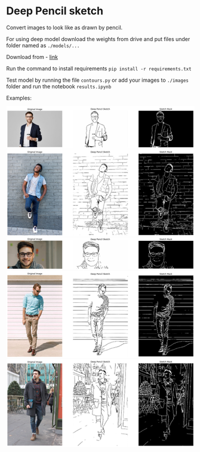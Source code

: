 # Deep Pencil sketch

Convert images to look like as drawn by pencil.

For using deep model download the weights from drive and put files under folder named as ``./models/...`` 

Download from - [link](https://drive.google.com/drive/folders/1WZi5vQYggfki5eV0QWAbViVQYtzxetXS?usp=sharing)


Run the command to install requirements ``pip install -r requirements.txt``

Test model by running the file ``contours.py`` or add your images to ``./images`` folder and run the notebook ``results.ipynb`` 

Examples:

![Result image](./notebook_result_images/result_0.jpg)
![Result Image](./notebook_result_images/result_1.jpg)
![Result Image](./notebook_result_images/result_2.jpg)
![Result Image](./notebook_result_images/result_3.jpg)
![Result Image](./notebook_result_images/result_4.jpg)


